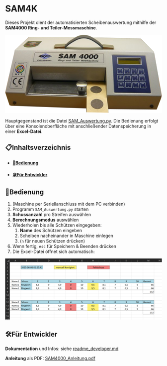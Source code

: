# SAM4K

Dieses Projekt dient der automatisierten Scheibenauswertung mithilfe der **SAM4000 Ring- und Teiler-Messmaschine**.

![Quelle: Knestel](https://github.com/Logogistiks/sam4k/blob/main/sam4000.png)

Hauptgegenstand ist die Datei [SAM_Auswertung.py](https://github.com/Logogistiks/sam4k/blob/main/SAM_Auswertung.py). Die Bedienung erfolgt über eine Konsolenoberfläche mit anschließender Datenspeicherung in einer **Excel-Datei**.

## 📋Inhaltsverzeichnis

- #### [📖Bedienung](#bedienung)
- #### [🛠️Für Entwickler](#%EF%B8%8Ffür-entwickler-1)

## 📖Bedienung

1. (Maschine per Seriellanschluss mit dem PC verbinden)
1. Programm `SAM_Auswertung.py` starten
1. **Schussanzahl** pro Streifen auswählen
1. **Berechnungsmodus** auswählen
1. Wiederholen bis alle Schützen eingegeben:
    1. **Name** des Schützen eingeben
    1. Scheiben nacheinander in Maschine einlegen
    1. (`n` für neuen Schützen drücken)
1. Wenn fertig, `esc` für Speichern & Beenden drücken
1. Die Excel-Datei öffnet sich automatisch:

![Output: Excel-Datei](https://github.com/Logogistiks/sam4k/blob/main/output_example.png)

## 🛠️Für Entwickler

**Dokumentation** und Infos: siehe [readme_developer.md](https://github.com/Logogistiks/sam4k/blob/main/readme_developer.md)

**Anleitung** als PDF: [SAM4000_Anleitung.pdf](https://github.com/Logogistiks/sam4k/blob/main/SAM4000_Anleitung.pdf)
